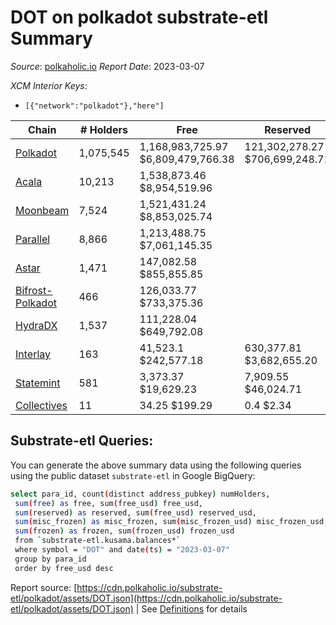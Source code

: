 # DOT on polkadot substrate-etl Summary

_Source_: [polkaholic.io](https://polkaholic.io) *Report Date*: 2023-03-07


*XCM Interior Keys*:
* `[{"network":"polkadot"},"here"]`


| Chain | # Holders | Free | Reserved | Misc Frozen | Frozen | Price | AssetID |
| ----- | --------- | ---- | -------- | ----------- | ------ | ----- | ------- |
| [Polkadot](/polkadot/0-polkadot) | 1,075,545 | 1,168,983,725.97 $6,809,479,766.38 | 121,302,278.27 $706,699,248.71 | 682,013,664.29  $3,972,096,881.19 | 675,799,425.35 $3,935,894,167.83 | $5.82 | `{"Token":"DOT"}` |
| [Acala](/polkadot/2000-acala) | 10,213 | 1,538,873.46 $8,954,519.96 |   |    |   | $5.82 | `{"Token":"DOT"}` |
| [Moonbeam](/polkadot/2004-moonbeam) | 7,524 | 1,521,431.24 $8,853,025.74 |   |    |   | $5.82 | `{"Token":"42259045809535163221576417993425387648"}` |
| [Parallel](/polkadot/2012-parallel) | 8,866 | 1,213,488.75 $7,061,145.35 |   |    |   | $5.82 | `{"Token":"101"}` |
| [Astar](/polkadot/2006-astar) | 1,471 | 147,082.58 $855,855.85 |   |    |   | $5.82 | `{"Token":"340282366920938463463374607431768211455"}` |
| [Bifrost-Polkadot](/polkadot/2030-bifrost-dot) | 466 | 126,033.77 $733,375.36 |   |    |   | $5.82 | `{"Token2":"0"}` |
| [HydraDX](/polkadot/2034-hydradx) | 1,537 | 111,228.04 $649,792.08 |   |    |   | $5.84 | `{"Token":"5"}` |
| [Interlay](/polkadot/2032-interlay) | 163 | 41,523.1 $242,577.18 | 630,377.81 $3,682,655.20 |    |   | $5.84 | `{"Token":"DOT"}` |
| [Statemint](/polkadot/1000-statemint) | 581 | 3,373.37 $19,629.23 | 7,909.55 $46,024.71 |    |   | $5.82 | `{"Token":"DOT"}` |
| [Collectives](/polkadot/1001-collectives) | 11 | 34.25 $199.29 | 0.4 $2.34 |    |   | $5.82 | `{"Token":"DOT"}` |

## Substrate-etl Queries:
You can generate the above summary data using the following queries using the public dataset `substrate-etl` in Google BigQuery:
```bash
select para_id, count(distinct address_pubkey) numHolders, 
 sum(free) as free, sum(free_usd) free_usd,
 sum(reserved) as reserved, sum(free_usd) reserved_usd,
 sum(misc_frozen) as misc_frozen, sum(misc_frozen_usd) misc_frozen_usd,
 sum(frozen) as frozen, sum(frozen_usd) frozen_usd
 from `substrate-etl.kusama.balances*` 
 where symbol = "DOT" and date(ts) = "2023-03-07"
 group by para_id
 order by free_usd desc
```


Report source: [https://cdn.polkaholic.io/substrate-etl/polkadot/assets/DOT.json](https://cdn.polkaholic.io/substrate-etl/polkadot/assets/DOT.json) | See [Definitions](/DEFINITIONS.md) for details
